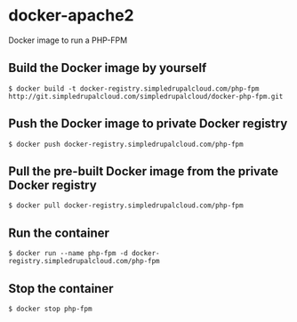 docker-apache2
==============

Docker image to run a PHP-FPM

Build the Docker image by yourself
----------------------------------

    $ docker build -t docker-registry.simpledrupalcloud.com/php-fpm http://git.simpledrupalcloud.com/simpledrupalcloud/docker-php-fpm.git

Push the Docker image to private Docker registry
------------------------------------------------

    $ docker push docker-registry.simpledrupalcloud.com/php-fpm

Pull the pre-built Docker image from the private Docker registry
----------------------------------------------------------------

    $ docker pull docker-registry.simpledrupalcloud.com/php-fpm

Run the container
-----------------

    $ docker run --name php-fpm -d docker-registry.simpledrupalcloud.com/php-fpm

Stop the container
------------------

    $ docker stop php-fpm
